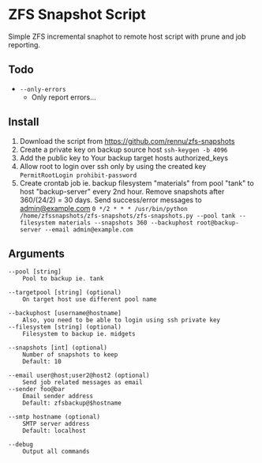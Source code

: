# ZFS Snapshot Script

Simple ZFS incremental snaphot to remote host script with prune and job reporting.

## Todo
* ```--only-errors```
    * Only report errors...

## Install
1. Download the script from https://github.com/rennu/zfs-snapshots
2. Create a private key on backup source host
    ```ssh-keygen -b 4096```
3. Add the public key to Your backup target hosts authorized_keys
4. Allow root to login over ssh only by using the created key
    ```PermitRootLogin prohibit-password```
5. Create crontab job ie. backup filesystem "materials" from pool "tank" to host  "backup-server" every 2nd hour. Remove snapshots after 360/(24/2) = 30 days. Send success/error messages to admin@example.com
    ```0 */2 * * * /usr/bin/python /home/zfssnapshots/zfs-snapshots/zfs-snapshots.py --pool tank --filesystem materials --snapshots 360 --backuphost root@backup-server --email admin@example.com```

## Arguments
    --pool [string]
        Pool to backup ie. tank
    
    --targetpool [string] (optional)
        On target host use different pool name
        
    --backuphost [username@hostname]
        Also, you need to be able to login using ssh private key
    --filesystem [string] (optional)
        Filesystem to backup ie. midgets
    
    --snapshots [int] (optional)
        Number of snapshots to keep
        Default: 10
        
    --email user@host;user2@host2 (optional)
        Send job related messages as email
    --sender foo@bar
        Email sender address
        Default: zfsbackup@$hostname
        
    --smtp hostname (optional)
        SMTP server address
        Default: localhost
    
    --debug
        Output all commands

